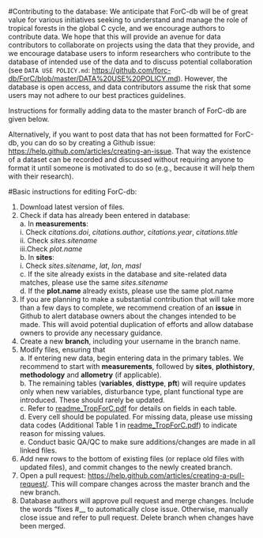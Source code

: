 #Contributing to the database: 
We anticipate that ForC-db will be of great value for various initiatives seeking to understand and manage the role of tropical forests in the global C cycle, and we encourage authors to contribute data. We hope that this will provide an avenue for data contributors to collaborate on projects using the data that they provide, and we encourage database users to inform researchers who contribute to the database of intended use of the data and to discuss potential collaboration (see `DATA USE POLICY.md`: https://github.com/forc-db/ForC/blob/master/DATA%20USE%20POLICY.md). However, the database is open access, and data contributors assume the risk that some users may not adhere to our best practices guidelines. 

Instructions for formally adding data to the master branch of ForC-db are given below.

Alternatively, if you want to post data that has not been formatted for ForC-db, you can do so by creating a Github issue: https://help.github.com/articles/creating-an-issue. That way the existence of a dataset can be recorded and discussed without requiring anyone to format it until someone is motivated to do so (e.g., because it will help them with their research).


#Basic instructions for editing ForC-db: 
1.	Download latest version of files.
2.	Check if data has already been entered in database:  
    a.	In **measurements**:  
      i.  Check *citations.doi*, *citations.author*, *citations.year*, *citations.title*  
      ii. Check *sites.sitename*  
      iii.Check *plot.name*  
    b.	In **sites**:  
      i.	Check *sites.sitename*, *lat*, *lon*, *masl*   
    c.	If the site already exists in the database and site-related data matches, please use the same *sites.sitename*  
    d.	If the **plot.name** already exists, please use the same plot.name  
3.	If you are planning to make a substantial contribution that will take more than a few days to complete, we recommend creation of an **issue** in Github to alert database owners about the changes intended to be made. This will avoid potential duplication of efforts and allow database owners to provide any necessary guidance.  
4.	Create a new **branch**, including your username in the branch name.  
5.	Modify files, ensuring that  
    a.	If entering new data, begin entering data in the primary tables. We recommend to start with **measurements**, followed by **sites**, **plothistory**, **methodology** and **allometry** (if applicable).  
    b.	The remaining tables (**variables**, **disttype**, **pft**) will require updates only when new variables, disturbance type, plant functional type are introduced. These should rarely be updated.  
    c.	Refer to [readme_TropForC.pdf](TropForC/readme_TropForC.pdf) for details on fields in each table.   
    d.	Every cell should be populated. For missing data, please use missing data codes (Additional Table 1 in [readme_TropForC.pdf](TropForC/readme_TropForC.pdf)) to indicate reason for missing values.  
    e.	Conduct basic QA/QC to make sure additions/changes are made in all linked files.  
6.	Add new rows to the bottom of existing files (or replace old files with updated files), and commit changes to the newly created branch.  
7.	Open a pull request: https://help.github.com/articles/creating-a-pull-request/. This will compare changes across the master branch and the new branch.  
8.	Database authors will approve pull request and merge changes. Include the words “fixes #__ <insert Issue number> to automatically close issue. Otherwise, manually close issue and refer to pull request. Delete branch when changes have been merged.  
